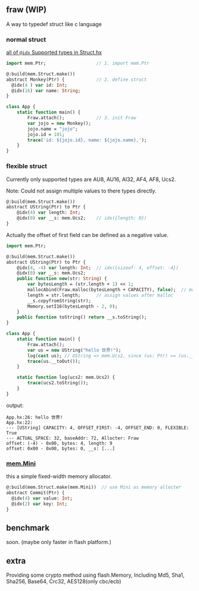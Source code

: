 fraw (WIP)
------

A way to typedef struct like c language

### normal struct

[all of `@idx` Supported types in Struct.hx](tools/mem/Struct.hx#L20)

```haxe
import mem.Ptr;                   // 1. import mem.Ptr

@:build(mem.Struct.make())
abstract Monkey(Ptr) {            // 2. define struct
  @idx(4 ) var id: Int;
  @idx(16) var name: String;
}

class App {
    static function main() {
        Fraw.attach();            // 3. init Fraw
        var jojo = new Monkey();
        jojo.name = "jojo";
        jojo.id = 101;
        trace('id: ${jojo.id}, name: ${jojo.name},');
    }
}
```

### flexible struct

Currently only supported types are AU8, AU16, AI32, AF4, AF8, Ucs2.

Note: Could not assign multiple values to there types directly.

```haxe
@:build(mem.Struct.make())
abstract UString(Ptr) to Ptr {
    @idx(4) var length: Int;
    @idx(0) var __s: mem.Ucs2;    // idx({length: 0})
}
```

Actually the offset of first field can be defined as a negative value.

```haxe
import mem.Ptr;

@:build(mem.Struct.make())
abstract UString(Ptr) to Ptr {
    @idx(4, -4) var length: Int;  // idx({sizeof: 4, offset: -4})
    @idx(0) var __s: mem.Ucs2;
    public function new(str: String) {
        var bytesLength = (str.length + 1) << 1;
        mallocAbind(Fraw.malloc(bytesLength + CAPACITY), false);  // mallocAbind & CAPACITY defined by macro
        length = str.length;      // assign values after malloc
        __s.copyfromString(str);
        Memory.setI16(bytesLength - 2, 0);
    }
    public function toString() return __s.toString();
}

class App {
    static function main() {
        Fraw.attach();
        var us = new UString("hello 世界!");
        log(cast us); // UString => mem.Ucs2, since (us: Ptr) == (us.__s: Ptr)
        trace(us.__toOut());
    }

    static function log(ucs2: mem.Ucs2) {
        trace(ucs2.toString());
    }
}
```

output:

```
App.hx:26: hello 世界!
App.hx:22:
--- [UString] CAPACITY: 4, OFFSET_FIRST: -4, OFFSET_END: 0, FLEXIBLE: True
--- ACTUAL_SPACE: 32, baseAddr: 72, Allocter: Fraw
offset: (-4) - 0x00, bytes: 4, length: 9
offset: 0x00 - 0x00, bytes: 0, __s: [...]
```

### [mem.Mini](tools/mem/Mini.hx#L8)

this a simple fixed-width memory allocator.

```haxe
@:build(mem.Struct.make(mem.Mini))  // use Mini as memory allocter
abstract Commit(Ptr) {
  @idx(4) var value: Int;
  @idx(2) var key: Int;
}
```

## benchmark

soon. (maybe only faster in flash platform.)

## extra

Providing some crypto method using flash.Memory, Including Md5, Sha1, Sha256, Base64, Crc32, AES128(only cbc/ecb)

